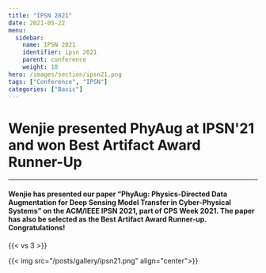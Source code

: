 ```yaml
---
title: "IPSN 2021"
date: 2021-05-22
menu:
  sidebar:
    name: IPSN 2021
    identifier: ipsn 2021
    parent: conference
    weight: 10
hero: /images/section/ipsn21.png
tags: ["Conference", "IPSN"]
categories: ["Basic"]
---
```

# Wenjie presented PhyAug at IPSN'21 and won Best Artifact Award Runner-Up

---

#### Wenjie has presented our paper “PhyAug: Physics-Directed Data Augmentation for Deep Sensing Model Transfer in Cyber-Physical Systems” on the ACM/IEEE IPSN 2021, part of CPS Week 2021. The paper has also be selected as the Best Artifact Award Runner-up. Congratulations!

{{< vs 3 >}}

{{< img src="/posts/gallery/ipsn21.png" align="center">}}
